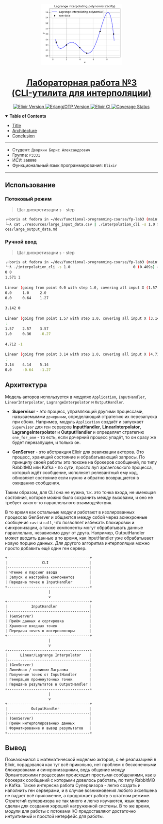 <p align="center">
  <a href="https://github.com/Imtjl/fp-interpolation-cli">
    <picture>
      <img src="resources/logo.png" height="200">
    </picture>
<h1 align="center">
  Лабораторная работа №3<br>
  (CLI-утилита для интерполяции)
</h1>

  </a>
</p>

<p align="center">  
 <a aria-label="Elixir Version" href="https://elixir-lang.org/">
  <img alt="Elixir Version" src="https://img.shields.io/badge/Elixir-1.15.7-purple?style=for-the-badge&labelColor=000000&logo=elixir&logoColor=white">
</a>
<a aria-label="Erlang/OTP Version" href="https://www.erlang.org/">
  <img alt="Erlang/OTP Version" src="https://img.shields.io/badge/Erlang%2FOTP-26.0-red?style=for-the-badge&labelColor=000000&logo=rocket&logoColor=white">
</a>
<a aria-label="Elixir CI" href="https://github.com/Imtjl/fp-interpolation-cli/actions">
  <img alt="Elixir CI" src="https://img.shields.io/github/actions/workflow/status/Imtjl/fp-interpolation-cli/ci.yml?branch=main&style=for-the-badge&logo=github-actions&labelColor=000000&color=teal">
</a>
  <a aria-label="Coverage Status" href="https://coveralls.io/github/Imtjl/fp-interpolation-cli?branch=main">
    <img alt="Coverage Status" src="https://img.shields.io/coveralls/github/Imtjl/fp-interpolation-cli/main?style=for-the-badge&labelColor=000000&logo=coveralls&color=green">
  </a>
</p>
  
<details open>
   <summary><b>Table of Contents</b></summary>

- [Title](#title)
- [Architecture](#arch)
- [Conclusion](#end)

</details>

---

<a id="title"></a>

- Студент: `Дворкин Борис Александрович`
- Группа: `P3331`
- ИСУ: `368090`
- Функциональный язык программирования: `Elixir`

---

<a id="usage"></a>

## Использование

### Потоковый режим

> Шаг дискретизации `s` - step

```bash
╭─boris at fedora in ⌁/dev/functional-programming-course/fp-lab3 (main↑1 ●2✚4…5)
╰─λ cat ./resources/large_input_data.csv | ./interpolation_cli -s 1.0 > ./resour
ces/large_output_data.md
```

### Ручной ввод

> Шаг дискретизации `s` - step

```bash
╭─boris at fedora in ⌁/dev/functional-programming-course/fp-lab3 (main↑1 ●2✚4…6)
╰─λ ./interpolation_cli -s 1.0                             0 (0.409s) < 15:31:52
0 0
1.571 1

Linear (going from point 0.0 with step 1.0, covering all input X (1.57 < 2.0)):
0.0     1.0     2.0
0.0     0.64    1.27

3.142 0

Linear (going from point 1.57 with step 1.0, covering all input X (3.14 < 3.57))
:
1.57    2.57    3.57
1.0     0.36    -0.27

4.712 -1

Linear (going from point 3.14 with step 1.0, covering all input X (4.71 < 5.14))
:
3.14    4.14    5.14
0.0     -0.64   -1.27
```

<a id="arch"></a>

## Архитектура

Модель акторов используется в модулях `Application`, `InputHandler`,
`LinearInterpolator`, `LagrangeInterpolator` и `OutputHandler`.

- **Supervisor** - это процесс, управляющий другими процессами, называемымми
  `дочерними`, определающий стратегию их перезапуска при сбоях. Например, модуль
  `Application` создаёт и запускает `Supervisor` для ген серверов
  **InputHandler**, **LinearInterpolator**, **LagrangeInterpolator** и
  **OutputHandler** и определяет стратегию `one_for_one` - то есть, если
  дочерний процесс упадёт, то он сразу же будет перезапущен, и только он.

- **GenServer** - это абстракция Elixir для реализации акторов. Это процесс,
  хранящий состояние и обрабатывающий запросы. По принципу своей работы это
  похоже на брокеров сообщений, по типу RabbitMQ или Kafka - по сути, просто луп
  эрланговского процесса, который ждёт сообщение, исполняет релевантный ему код,
  обновляет состояние если нужно и обратно возвращается в ожиданию сообщения.

Таким образом, для CLI она не нужна, т.к. это точка входа, не имеющая состояния,
которое можно было сохранить между вызовами, и оно не требует какого-то
параллельного взаимодействия.

В то время как остальные модули работают в изолированных процессах GenServer и
общаются между собой через асинхронные сообщения `cast` и `call`, что позволяет
избежать блокировки и синхронизации, а также компоненты могут обрабатывать
данные параллельно, независимо друг от друга. Например, OutputHandler может
вводить данные в то время, как InputHandler уже обрабатывает новую порцию
данных. Для другого алгоритма интерполяции можно просто добавить ещё один ген
сервер.

```
+--------------------------------------+
|                CLI                   |
|--------------------------------------|
| Чтение и парсинг ввода               |
| Запуск и настройка компонентов       |
| Передача точек в InputHandler        |
+--------------------------------------+
                    |
                    v
+--------------------------------------+
|           InputHandler               |
|--------------------------------------|
| (GenServer)                          |
| Приём данных и сортировка            |
| Хранение входных точек               |
| Передача точек в интерполяторы       |
+--------------------------------------+
                    |
                    v
+--------------------------------------+
|      Linear/Lagrange Interpolator    |
|--------------------------------------|
| (GenServer)                          |
| Линейная / полином Лагранжа          |
| Получение точек от InputHandler      |
| Генерация промежуточных точек        |
| Передача результатов в OutputHandler |
+--------------------------------------+
                    |
                    v
+--------------------------------------+
|           OutputHandler              |
|--------------------------------------|
| (GenServer)                          |
| Приём интерполированных данных       |
| Форматирование и вывод результатов   |
+--------------------------------------+
```

<a id="end"></a>

## Вывод

Познакомился с математической моделью акторов, с её реализацией в Elixir,
порадовался как тут всё прикольно, нет проблем с бесконечными блокировками и
синхронизациями, ведь общение между Эрланговскими процессами происходит простыми
сообщениями, как в брокерах сообщений с которыми довелось работать, по типу
RabbitMQ и Kafka. Также интересна работа Супервизора - легко создать и наполнить
ген серверами, и в случае возникновения любого эксепшена не падает всё
приложение, а продолжает работу в штатном режиме. Стратегий супервизора не так
много и легко изучаются, язык прямо сделан для создания хорошей нагруженной
системы. В то же время, модули для работы с потоками I/O предоставляют
достаточно интуитивный и простой интерфейс для работы.
